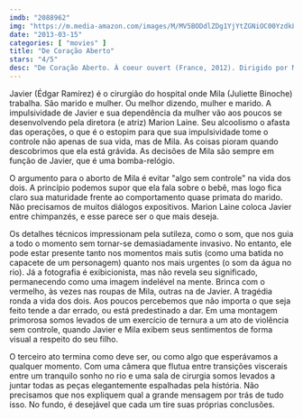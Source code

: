 ```yaml
---
imdb: "2088962"
img: "https://m.media-amazon.com/images/M/MV5BODdlZDg1YjYtZGNiOC00YzdkLThiNzctNWEwYjlkYmJjY2Q5XkEyXkFqcGdeQXVyMjYyNzc4MQ@@._V1_SX101_CR0,0,101,150_.jpg"
date: "2013-03-15"
categories: [ "movies" ]
title: "De Coração Aberto"
stars: "4/5"
desc: "De Coração Aberto. À coeur ouvert (France, 2012). Dirigido por Marion Laine. Escrito por Mathias Énard, Marion Laine. Com Juliette Binoche, Édgar Ramírez, Hippolyte Girardot, Amandine Dewasmes, Aurélia Petit, Bernard Verley, Elsa Tauveron, Romain Rondeau, Florence Huige."
---
```

Javier (Édgar Ramírez) é o cirurgião do hospital onde Mila (Juliette Binoche) trabalha. São marido e mulher. Ou melhor dizendo, mulher e marido. A impulsividade de Javier e sua dependência da mulher vão aos poucos se desenvolvendo pela diretora (e atriz) Marion Laine. Seu alcoolismo o afasta das operações, o que é o estopim para que sua impulsividade tome o controle não apenas de sua vida, mas de Mila. As coisas pioram quando descobrimos que ela está grávida. As decisões de Mila são sempre em função de Javier, que é uma bomba-relógio.

O argumento para o aborto de Mila é evitar "algo sem controle" na vida dos dois. A princípio podemos supor que ela fala sobre o bebê, mas logo fica claro sua maturidade frente ao comportamento quase primata do marido. Não precisamos de muitos diálogos expositivos. Marion Laine coloca Javier entre chimpanzés, e esse parece ser o que mais deseja.

Os detalhes técnicos impressionam pela sutileza, como o som, que nos guia a todo o momento sem tornar-se demasiadamente invasivo. No entanto, ele pode estar presente tanto nos momentos mais sutis (como uma batida no capacete de um personagem) quanto nos mais urgentes (o som da água no rio). Já a fotografia é exibicionista, mas não revela seu significado, permanecendo como uma imagem indelével na mente. Brinca com o vermelho, às vezes nas roupas de Mila, outras na de Javier. A tragédia ronda a vida dos dois. Aos poucos percebemos que não importa o que seja feito tende a dar errado, ou está predestinado a dar. Em uma montagem primorosa somos levados de um exercício de ternura a um ato de violência sem controle, quando Javier e Mila exibem seus sentimentos de forma visual a respeito do seu filho.

O terceiro ato termina como deve ser, ou como algo que esperávamos a qualquer momento. Com uma câmera que flutua entre transições viscerais entre um tranquilo sonho no rio e uma sala de cirurgia somos levados a juntar todas as peças elegantemente espalhadas pela história. Não precisamos que nos expliquem qual a grande mensagem por trás de tudo isso. No fundo, é desejável que cada um tire suas próprias conclusões.

